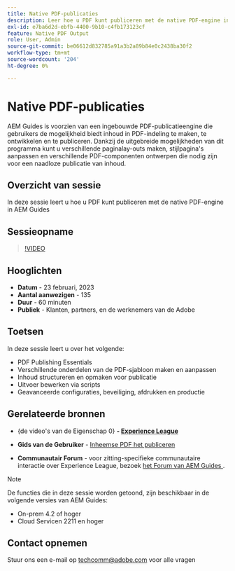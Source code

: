 ```yaml
---
title: Native PDF-publicaties
description: Leer hoe u PDF kunt publiceren met de native PDF-engine in AEM Guides.
exl-id: e7ba6d2d-ebfb-4400-9b10-c4fb173123cf
feature: Native PDF Output
role: User, Admin
source-git-commit: be06612d832785a91a3b2a89b84e0c2438ba30f2
workflow-type: tm+mt
source-wordcount: '204'
ht-degree: 0%

---
```


# Native PDF-publicaties

AEM Guides is voorzien van een ingebouwde PDF-publicatieengine die gebruikers de mogelijkheid biedt inhoud in PDF-indeling te maken, te ontwikkelen en te publiceren. Dankzij de uitgebreide mogelijkheden van dit programma kunt u verschillende paginalay-outs maken, stijlpagina&#39;s aanpassen en verschillende PDF-componenten ontwerpen die nodig zijn voor een naadloze publicatie van inhoud.

## Overzicht van sessie

In deze sessie leert u hoe u PDF kunt publiceren met de native PDF-engine in AEM Guides

## Sessieopname

>[!VIDEO](https://video.tv.adobe.com/v/3416076/native-pdf?quality=12&learn=on)

## Hooglichten

- **Datum** - 23 februari, 2023
- **Aantal aanwezigen** - 135
- **Duur** - 60 minuten
- **Publiek** - Klanten, partners, en de werknemers van de Adobe

## Toetsen

In deze sessie leert u over het volgende:
- PDF Publishing Essentials
- Verschillende onderdelen van de PDF-sjabloon maken en aanpassen
- Inhoud structureren en opmaken voor publicatie
- Uitvoer bewerken via scripts
- Geavanceerde configuraties, beveiliging, afdrukken en productie

## Gerelateerde bronnen

- {de video&#39;s van de Eigenschap 0} **- [ Experience League ](https://experienceleague.adobe.com/docs/experience-manager-guides-learn/videos/advanced-user-guide/overview.html?lang=en)**

- **Gids van de Gebruiker** - [ Inheemse PDF het publiceren ](https://experienceleague.adobe.com/docs/experience-manager-guides-learn/tutorials/configuring/config-native-pdf-publish/pdf-template.html?lang=en)

- **Communautair Forum** - voor zitting-specifieke communautaire interactie over Experience League, bezoek [ het Forum van AEM Guides ](https://experienceleaguecommunities.adobe.com/t5/experience-manager-guides/bd-p/xml-documentation-discussions).

>[!NOTE]
>
> De functies die in deze sessie worden getoond, zijn beschikbaar in de volgende versies van AEM Guides:
> - On-prem 4.2 of hoger
> - Cloud Servicen 2211 en hoger

## Contact opnemen

Stuur ons een e-mail op <techcomm@adobe.com> voor alle vragen
